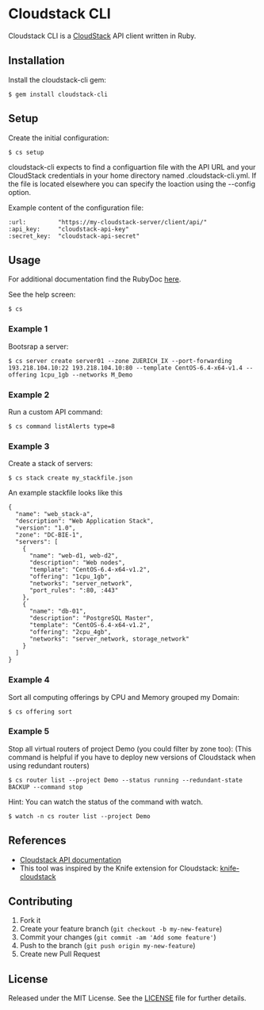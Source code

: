 # Cloudstack CLI

Cloudstack CLI is a [CloudStack](http://cloudstack.apache.org/) API client written in Ruby.

## Installation

Install the cloudstack-cli gem:

    $ gem install cloudstack-cli

## Setup

Create the initial configuration:

    $ cs setup

cloudstack-cli expects to find a configuartion file with the API URL and your CloudStack credentials in your home directory named .cloudstack-cli.yml. If the file is located elsewhere you can specify the loaction using the --config option.

Example content of the configuration file:

    :url:         "https://my-cloudstack-server/client/api/"
    :api_key:     "cloudstack-api-key"
    :secret_key:  "cloudstack-api-secret"

## Usage

For additional documentation find the RubyDoc [here](http://rubydoc.info/gems/cloudstack-cli/).

See the help screen:

    $ cs

### Example 1

Bootsrap a server:

    $ cs server create server01 --zone ZUERICH_IX --port-forwarding 193.218.104.10:22 193.218.104.10:80 --template CentOS-6.4-x64-v1.4 --offering 1cpu_1gb --networks M_Demo

### Example 2

Run a custom API command:

    $ cs command listAlerts type=8

### Example 3

Create a stack of servers:

    $ cs stack create my_stackfile.json

An example stackfile looks like this

    {
      "name": "web_stack-a",
      "description": "Web Application Stack",
      "version": "1.0",
      "zone": "DC-BIE-1",
      "servers": [
        {
          "name": "web-d1, web-d2",
          "description": "Web nodes",
          "template": "CentOS-6.4-x64-v1.2",
          "offering": "1cpu_1gb",
          "networks": "server_network",
          "port_rules": ":80, :443"
        },
        {
          "name": "db-01",
          "description": "PostgreSQL Master",
          "template": "CentOS-6.4-x64-v1.2",
          "offering": "2cpu_4gb",
          "networks": "server_network, storage_network"
        }
      ]
    }

### Example 4

Sort all computing offerings by CPU and Memory grouped my Domain:

    $ cs offering sort

### Example 5

Stop all virtual routers of project Demo (you could filter by zone too):
(This command is helpful if you have to deploy new versions of Cloudstack when using redundant routers)

    $ cs router list --project Demo --status running --redundant-state BACKUP --command stop

Hint: You can watch the status of the command with watch.

    $ watch -n cs router list --project Demo


## References
-  [Cloudstack API documentation](http://cloudstack.apache.org/docs/api/apidocs-4.1/TOC_Root_Admin.html)
-  This tool was inspired by the Knife extension for Cloudstack: [knife-cloudstack](https://github.com/CloudStack-extras/knife-cloudstack)


## Contributing

1. Fork it
2. Create your feature branch (`git checkout -b my-new-feature`)
3. Commit your changes (`git commit -am 'Add some feature'`)
4. Push to the branch (`git push origin my-new-feature`)
5. Create new Pull Request


## License

Released under the MIT License. See the [LICENSE](https://bitbucket.org/swisstxt/cloudstack-cli/raw/master/LICENSE.txt) file for further details.
